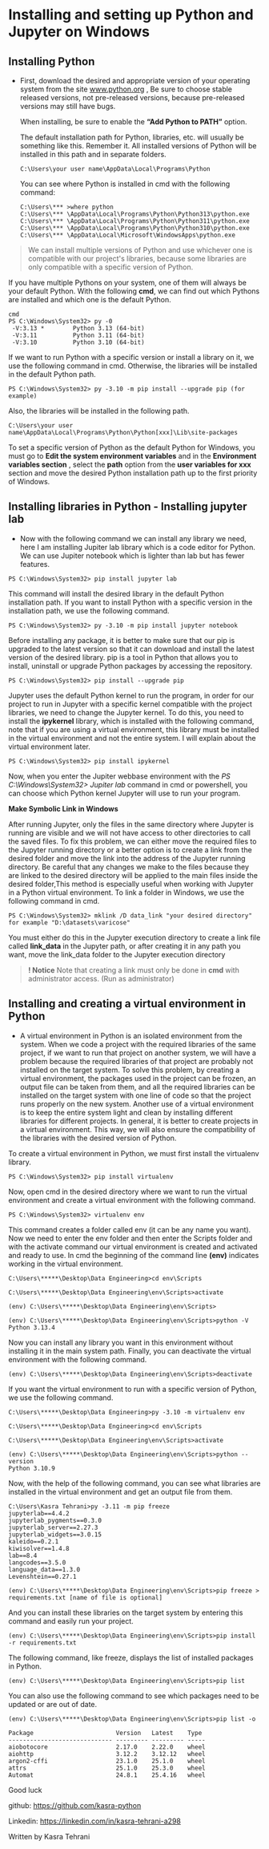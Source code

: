 # Installing and setting up Python and Jupyter on Windows

## Installing Python

* First, download the desired and appropriate version of your operating system from the site www.python.org , Be sure to choose stable released versions, not pre-released versions, because pre-released versions may still have bugs.

  When installing, be sure to enable the **“Add Python to PATH”** option.

  The default installation path for Python, libraries, etc. will usually be something like this. Remember it. All installed versions of Python will be installed in this path and in separate folders.
  ```
  C:\Users\your user name\AppData\Local\Programs\Python
  ```
  You can see where Python is installed in cmd with the following command:
  ```
  C:\Users\*** >where python
  C:\Users\*** \AppData\Local\Programs\Python\Python313\python.exe
  C:\Users\*** \AppData\Local\Programs\Python\Python311\python.exe
  C:\Users\*** \AppData\Local\Programs\Python\Python310\python.exe
  C:\Users\*** \AppData\Local\Microsoft\WindowsApps\python.exe

  ```

> We can install multiple versions of Python and use whichever one is compatible with our project's libraries, because some libraries are only compatible with a specific version of Python.

If you have multiple Pythons on your system, one of them will always be your default Python. With the following **cmd**, we can find out which Pythons are installed and which one is the default Python.
```
cmd
PS C:\Windows\System32> py -0
 -V:3.13 *        Python 3.13 (64-bit)
 -V:3.11          Python 3.11 (64-bit)
 -V:3.10          Python 3.10 (64-bit)
```
If we want to run Python with a specific version or install a library on it, we use the following command in cmd. Otherwise, the libraries will be installed in the default Python path.
```
PS C:\Windows\System32> py -3.10 -m pip install --upgrade pip (for example) 
```
Also, the libraries will be installed in the following path.
```
C:\Users\your user name\AppData\Local\Programs\Python\Python[xxx]\Lib\site-packages

```
To set a specific version of Python as the default Python for Windows, you must go to **Edit the system environment variables** and in the **Environment variables section** , select the **path** option from the **user variables for xxx** section and move the desired Python installation path up to the first priority of Windows.

## Installing libraries in Python - Installing jupyter lab

* Now with the following command we can install any library we need, here I am installing Jupiter lab library which is a code editor for Python. We can use Jupiter notebook which is lighter than lab but has fewer features.
```
PS C:\Windows\System32> pip install jupyter lab

```
This command will install the desired library in the default Python installation path. If you want to install Python with a specific version in the installation path, we use the following command.
```
PS C:\Windows\System32> py -3.10 -m pip install jupyter notebook 

```
Before installing any package, it is better to make sure that our pip is upgraded to the latest version so that it can download and install the latest version of the desired library. pip is a tool in Python that allows you to install, uninstall  or upgrade Python packages by accessing the repository.
```
PS C:\Windows\System32> pip install --upgrade pip

```
Jupyter uses the default Python kernel to run the program, in order for our project to run in Jupyter with a specific kernel compatible with the project libraries, we need to change the Jupyter kernel. To do this, you need to install the **ipykernel** library, which is installed with the following command, note that if you are using a virtual environment, this library must be installed in the virtual environment and not the entire system. I will explain about the virtual environment later.
```
PS C:\Windows\System32> pip install ipykernel

```
Now, when you enter the Jupiter webbase environment with the *PS C:\Windows\System32> Jupiter lab* command in cmd or powershell, you can choose which Python kernel Jupyter will use to run your program.

**Make Symbolic Link in Windows**

After running Jupyter, only the files in the same directory where Jupyter is running are visible and we will not have access to other directories to call the saved files. To fix this problem, we can either move the required files to the Jupyter running directory or a better option is to create a link from the desired folder and move the link into the address of the Jupyter running directory. Be careful that any changes we make to the files because they are linked to the desired directory will be applied to the main files inside the desired folder,This method is especially useful when working with Jupyter in a Python virtual environment. To link a folder in Windows, we use the following command in cmd.
```
PS C:\Windows\System32> mklink /D data_link "your desired directory" for example "D:\datasets\varicose"

```
You must either do this in the Jupyter execution directory to create a link file called **link_data** in the Jupyter path, or after creating it in any path you want, move the link_data folder to the Jupyter execution directory
> **! Notice** Note that creating a link must only be done in **cmd** with administrator access. (Run as administrator)

## Installing and creating a virtual environment in Python


* A virtual environment in Python is an isolated environment from the system. When we code a project with the required libraries of the same project, if we want to run that project on another system, we will have a problem because the required libraries of that project are probably not installed on the target system. To solve this problem, by creating a virtual environment, the packages used in the project can be frozen, an output file can be taken from them, and all the required libraries can be installed on the target system with one line of code so that the project runs properly on the new system. Another use of a virtual environment is to keep the entire system light and clean by installing different libraries for different projects. In general, it is better to create projects in a virtual environment. This way, we will also ensure the compatibility of the libraries with the desired version of Python.

To create a virtual environment in Python, we must first install the virtualenv library.
```
PS C:\Windows\System32> pip install virtualenv

```
Now, open cmd in the desired directory where we want to run the virtual environment and create a virtual environment with the following command.
```
PS C:\Windows\System32> virtualenv env

```
This command creates a folder called env (it can be any name you want). Now we need to enter the env folder and then enter the Scripts folder and with the activate command our virtual environment is created and activated and ready to use. In cmd the beginning of the command line **(env)** indicates working in the virtual environment.
```
C:\Users\*****\Desktop\Data Engineering>cd env\Scripts

C:\Users\*****\Desktop\Data Engineering\env\Scripts>activate

(env) C:\Users\*****\Desktop\Data Engineering\env\Scripts>

(env) C:\Users\*****\Desktop\Data Engineering\env\Scripts>python -V
Python 3.13.4

```
Now you can install any library you want in this environment without installing it in the main system path. Finally, you can deactivate the virtual environment with the following command.
```
(env) C:\Users\*****\Desktop\Data Engineering\env\Scripts>deactivate

```
If you want the virtual environment to run with a specific version of Python, we use the following command.
```
C:\Users\*****\Desktop\Data Engineering>py -3.10 -m virtualenv env

C:\Users\*****\Desktop\Data Engineering>cd env\Scripts

C:\Users\*****\Desktop\Data Engineering\env\Scripts>activate

(env) C:\Users\*****\Desktop\Data Engineering\env\Scripts>python --version
Python 3.10.9

```
Now, with the help of the following command, you can see what libraries are installed in the virtual environment and get an output file from them.
```
C:\Users\Kasra Tehrani>py -3.11 -m pip freeze 
jupyterlab==4.4.2
jupyterlab_pygments==0.3.0
jupyterlab_server==2.27.3
jupyterlab_widgets==3.0.15
kaleido==0.2.1
kiwisolver==1.4.8
lab==8.4
langcodes==3.5.0
language_data==1.3.0
Levenshtein==0.27.1

(env) C:\Users\*****\Desktop\Data Engineering\env\Scripts>pip freeze > requirements.txt [name of file is optional]

```
And you can install these libraries on the target system by entering this command and easily run your project.
```
(env) C:\Users\*****\Desktop\Data Engineering\env\Scripts>pip install -r requirements.txt

```
The following command, like freeze, displays the list of installed packages in Python.
```
(env) C:\Users\*****\Desktop\Data Engineering\env\Scripts>pip list

```
You can also use the following command to see which packages need to be updated or are out of date.
```
(env) C:\Users\*****\Desktop\Data Engineering\env\Scripts>pip list -o

Package                       Version   Latest    Type
----------------------------- --------- --------- -----
aiobotocore                   2.17.0    2.22.0    wheel
aiohttp                       3.12.2    3.12.12   wheel
argon2-cffi                   23.1.0    25.1.0    wheel
attrs                         25.1.0    25.3.0    wheel
Automat                       24.8.1    25.4.16   wheel

```

Good luck

github: https://github.com/kasra-python

Linkedin: https://linkedin.com/in/kasra-tehrani-a298

Written by Kasra Tehrani
